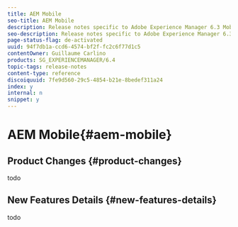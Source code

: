 ```yaml
---
title: AEM Mobile
seo-title: AEM Mobile
description: Release notes specific to Adobe Experience Manager 6.3 Mobile.
seo-description: Release notes specific to Adobe Experience Manager 6.3 Mobile.
page-status-flag: de-activated
uuid: 94f7db1a-ccd6-4574-bf2f-fc2c6f77d1c5
contentOwner: Guillaume Carlino
products: SG_EXPERIENCEMANAGER/6.4
topic-tags: release-notes
content-type: reference
discoiquuid: 7fe9d560-29c5-4854-b21e-8bedef311a24
index: y
internal: n
snippet: y
---
```


# AEM Mobile{#aem-mobile}

## Product Changes {#product-changes}

todo

## New Features Details {#new-features-details}

todo
